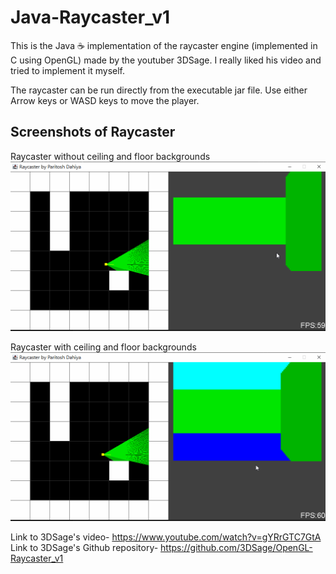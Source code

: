 # Java-Raycaster_v1

This is the Java ☕ implementation of the raycaster engine (implemented in C using OpenGL) made by the youtuber 3DSage. I really liked his video and tried to implement it myself.

The raycaster can be run directly from the executable jar file. Use either Arrow keys or WASD keys to move the player.

## Screenshots of Raycaster

Raycaster without ceiling and floor backgrounds
![Without Background](cast_v0.gif)

Raycaster with ceiling and floor backgrounds
![With Background](cast_v1.gif)

Link to 3DSage's video- <https://www.youtube.com/watch?v=gYRrGTC7GtA>  
Link to 3DSage's Github repository- <https://github.com/3DSage/OpenGL-Raycaster_v1>
